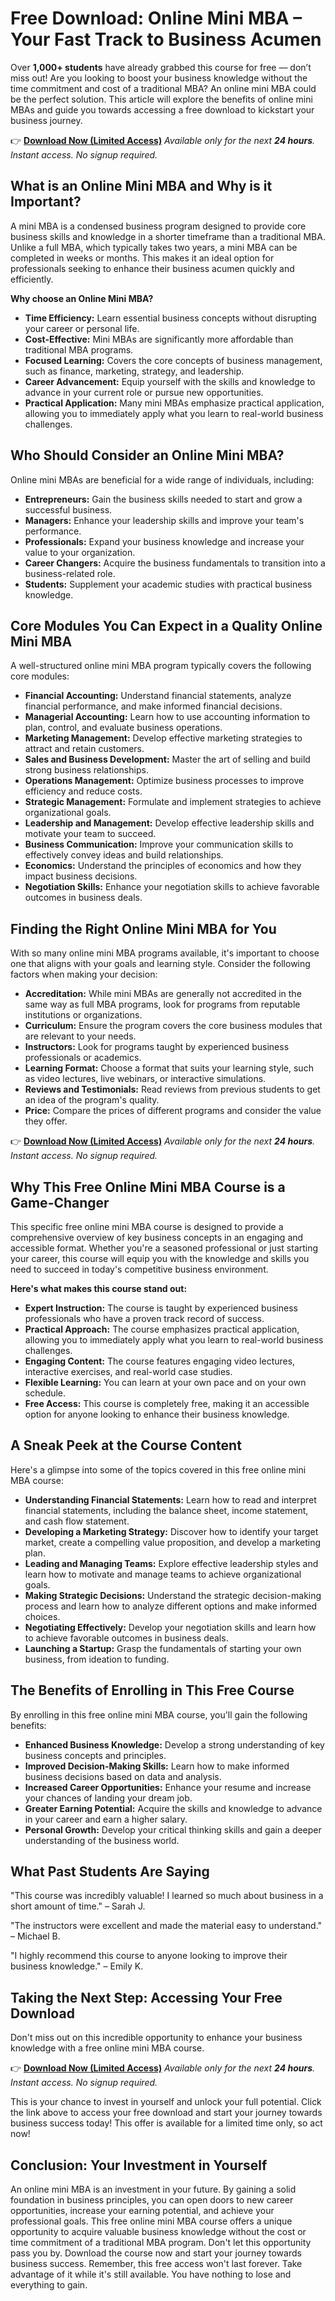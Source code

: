 # Free Download: Online Mini MBA – Your Fast Track to Business Acumen

Over **1,000+ students** have already grabbed this course for free — don’t miss out! Are you looking to boost your business knowledge without the time commitment and cost of a traditional MBA? An online mini MBA could be the perfect solution. This article will explore the benefits of online mini MBAs and guide you towards accessing a free download to kickstart your business journey.

👉 **[Download Now (Limited Access)](https://udemywork.com/online-mini-mba)**
_Available only for the next **24 hours**._
_Instant access. No signup required._

## What is an Online Mini MBA and Why is it Important?

A mini MBA is a condensed business program designed to provide core business skills and knowledge in a shorter timeframe than a traditional MBA. Unlike a full MBA, which typically takes two years, a mini MBA can be completed in weeks or months. This makes it an ideal option for professionals seeking to enhance their business acumen quickly and efficiently.

**Why choose an Online Mini MBA?**

*   **Time Efficiency:** Learn essential business concepts without disrupting your career or personal life.
*   **Cost-Effective:** Mini MBAs are significantly more affordable than traditional MBA programs.
*   **Focused Learning:** Covers the core concepts of business management, such as finance, marketing, strategy, and leadership.
*   **Career Advancement:** Equip yourself with the skills and knowledge to advance in your current role or pursue new opportunities.
*   **Practical Application:** Many mini MBAs emphasize practical application, allowing you to immediately apply what you learn to real-world business challenges.

## Who Should Consider an Online Mini MBA?

Online mini MBAs are beneficial for a wide range of individuals, including:

*   **Entrepreneurs:** Gain the business skills needed to start and grow a successful business.
*   **Managers:** Enhance your leadership skills and improve your team's performance.
*   **Professionals:** Expand your business knowledge and increase your value to your organization.
*   **Career Changers:** Acquire the business fundamentals to transition into a business-related role.
*   **Students:** Supplement your academic studies with practical business knowledge.

## Core Modules You Can Expect in a Quality Online Mini MBA

A well-structured online mini MBA program typically covers the following core modules:

*   **Financial Accounting:** Understand financial statements, analyze financial performance, and make informed financial decisions.
*   **Managerial Accounting:** Learn how to use accounting information to plan, control, and evaluate business operations.
*   **Marketing Management:** Develop effective marketing strategies to attract and retain customers.
*   **Sales and Business Development:** Master the art of selling and build strong business relationships.
*   **Operations Management:** Optimize business processes to improve efficiency and reduce costs.
*   **Strategic Management:** Formulate and implement strategies to achieve organizational goals.
*   **Leadership and Management:** Develop effective leadership skills and motivate your team to succeed.
*   **Business Communication:** Improve your communication skills to effectively convey ideas and build relationships.
*   **Economics:** Understand the principles of economics and how they impact business decisions.
*   **Negotiation Skills:** Enhance your negotiation skills to achieve favorable outcomes in business deals.

## Finding the Right Online Mini MBA for You

With so many online mini MBA programs available, it's important to choose one that aligns with your goals and learning style. Consider the following factors when making your decision:

*   **Accreditation:** While mini MBAs are generally not accredited in the same way as full MBA programs, look for programs from reputable institutions or organizations.
*   **Curriculum:** Ensure the program covers the core business modules that are relevant to your needs.
*   **Instructors:** Look for programs taught by experienced business professionals or academics.
*   **Learning Format:** Choose a format that suits your learning style, such as video lectures, live webinars, or interactive simulations.
*   **Reviews and Testimonials:** Read reviews from previous students to get an idea of the program's quality.
*   **Price:** Compare the prices of different programs and consider the value they offer.

👉 **[Download Now (Limited Access)](https://udemywork.com/online-mini-mba)**
_Available only for the next **24 hours**._
_Instant access. No signup required._

## Why This Free Online Mini MBA Course is a Game-Changer

This specific free online mini MBA course is designed to provide a comprehensive overview of key business concepts in an engaging and accessible format. Whether you're a seasoned professional or just starting your career, this course will equip you with the knowledge and skills you need to succeed in today's competitive business environment.

**Here's what makes this course stand out:**

*   **Expert Instruction:** The course is taught by experienced business professionals who have a proven track record of success.
*   **Practical Approach:** The course emphasizes practical application, allowing you to immediately apply what you learn to real-world business challenges.
*   **Engaging Content:** The course features engaging video lectures, interactive exercises, and real-world case studies.
*   **Flexible Learning:** You can learn at your own pace and on your own schedule.
*   **Free Access:** This course is completely free, making it an accessible option for anyone looking to enhance their business knowledge.

## A Sneak Peek at the Course Content

Here's a glimpse into some of the topics covered in this free online mini MBA course:

*   **Understanding Financial Statements:** Learn how to read and interpret financial statements, including the balance sheet, income statement, and cash flow statement.
*   **Developing a Marketing Strategy:** Discover how to identify your target market, create a compelling value proposition, and develop a marketing plan.
*   **Leading and Managing Teams:** Explore effective leadership styles and learn how to motivate and manage teams to achieve organizational goals.
*   **Making Strategic Decisions:** Understand the strategic decision-making process and learn how to analyze different options and make informed choices.
*   **Negotiating Effectively:** Develop your negotiation skills and learn how to achieve favorable outcomes in business deals.
*   **Launching a Startup:** Grasp the fundamentals of starting your own business, from ideation to funding.

## The Benefits of Enrolling in This Free Course

By enrolling in this free online mini MBA course, you'll gain the following benefits:

*   **Enhanced Business Knowledge:** Develop a strong understanding of key business concepts and principles.
*   **Improved Decision-Making Skills:** Learn how to make informed business decisions based on data and analysis.
*   **Increased Career Opportunities:** Enhance your resume and increase your chances of landing your dream job.
*   **Greater Earning Potential:** Acquire the skills and knowledge to advance in your career and earn a higher salary.
*   **Personal Growth:** Develop your critical thinking skills and gain a deeper understanding of the business world.

## What Past Students Are Saying

"This course was incredibly valuable! I learned so much about business in a short amount of time." – Sarah J.

"The instructors were excellent and made the material easy to understand." – Michael B.

"I highly recommend this course to anyone looking to improve their business knowledge." – Emily K.

## Taking the Next Step: Accessing Your Free Download

Don't miss out on this incredible opportunity to enhance your business knowledge with a free online mini MBA course.

👉 **[Download Now (Limited Access)](https://udemywork.com/online-mini-mba)**
_Available only for the next **24 hours**._
_Instant access. No signup required._

This is your chance to invest in yourself and unlock your full potential. Click the link above to access your free download and start your journey towards business success today! This offer is available for a limited time only, so act now!

## Conclusion: Your Investment in Yourself

An online mini MBA is an investment in your future. By gaining a solid foundation in business principles, you can open doors to new career opportunities, increase your earning potential, and achieve your professional goals. This free online mini MBA course offers a unique opportunity to acquire valuable business knowledge without the cost or time commitment of a traditional MBA program. Don't let this opportunity pass you by. Download the course now and start your journey towards business success. Remember, this free access won't last forever. Take advantage of it while it's still available. You have nothing to lose and everything to gain.
